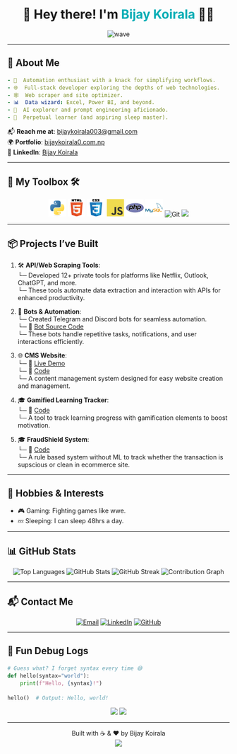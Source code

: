 <h1 align="center">
  🌳 Hey there! I'm <span style="color:#00ADB5;">Bijay Koirala</span> 🧑‍💻
</h1>

<p align="center">
  <img src="https://github.com/bijay085/bijay085/assets/107698781/e06089b9-5686-4b99-b825-432e89f1f98e" alt="wave" width="40"/>
</p>

---

## 🌱 About Me

```yaml
- 🤖  Automation enthusiast with a knack for simplifying workflows.
- 🌐  Full-stack developer exploring the depths of web technologies.
- 🕸️  Web scraper and site optimizer.
- 📊  Data wizard: Excel, Power BI, and beyond.
- 🧠  AI explorer and prompt engineering aficionado.
- 🛌  Perpetual learner (and aspiring sleep master).
```

📬 **Reach me at**: [bijaykoirala003@gmail.com](mailto:bijaykoirala003@gmail.com)   
🌍 **Portfolio**: [bijaykoirala0.com.np](https://bijaykoirala0.com.np)   
💼 **LinkedIn**: [Bijay Koirala](https://www.linkedin.com/in/bijay-koirala/)   

---

## 🌳 My Toolbox 🛠️ 

<p align="center">
  <img src="https://raw.githubusercontent.com/devicons/devicon/master/icons/python/python-original.svg" width="40" title="Python"/>
  <img src="https://raw.githubusercontent.com/devicons/devicon/master/icons/html5/html5-original-wordmark.svg" width="40" title="HTML5"/>
  <img src="https://raw.githubusercontent.com/devicons/devicon/master/icons/css3/css3-original-wordmark.svg" width="40" title="CSS3"/>
  <img src="https://raw.githubusercontent.com/devicons/devicon/master/icons/javascript/javascript-original.svg" width="40" title="JavaScript"/>
  <img src="https://raw.githubusercontent.com/devicons/devicon/master/icons/php/php-original.svg" width="40" title="PHP"/>
  <img src="https://raw.githubusercontent.com/devicons/devicon/master/icons/mysql/mysql-original-wordmark.svg" width="40" title="MySQL"/>
  <img src="https://www.vectorlogo.zone/logos/git-scm/git-scm-icon.svg" width="40" title="Git"/>
  <img src="https://img.shields.io/badge/GPT%20Prompt%20Engineer-4285F4?style=for-the-badge&logo=openai&logoColor=white" height="28"/>  
</p>  

---

## 📦 Projects I’ve Built  

1. 🛠️ **API/Web Scraping Tools**:  
   └─ Developed 12+ private tools for platforms like Netflix, Outlook, ChatGPT, and more.   
        └─ These tools automate data extraction and interaction with APIs for enhanced productivity.

2. 🤖 **Bots & Automation**:  
   └─ Created Telegram and Discord bots for seamless automation.  
       └─ 🔗 [Bot Source Code](https://github.com/bijay085/Projects/tree/master/Bots)   
        └─ These bots handle repetitive tasks, notifications, and user interactions efficiently.

3. 🌐 **CMS Website**:  
   └─ 🔗 [Live Demo](https://flamemodparadise.github.io/My-Site/)   
       └─ 💾 [Code](https://github.com/bijay085/Projects/tree/master/CMS%20Site)   
        └─ A content management system designed for easy website creation and management.

4. 🎓 **Gamified Learning Tracker**:  
   └─ 💾 [Code](https://github.com/bijay085/Projects/tree/master/Gamified%20Learning%20Progress%20Tracker)   
        └─ A tool to track learning progress with gamification elements to boost motivation.
   
5. 🎓 **FraudShield System**:  
   └─ 💾 [Code](https://github.com/bijay085/College-Project)   
        └─ A rule based system without ML to track whether the transaction is supscious or clean in ecommerce site.

---

## 🎨 Hobbies & Interests

- 🎮 Gaming: Fighting games like wwe.   
- 💤 Sleeping: I can sleep 48hrs a day.   

---

## 📊 GitHub Stats

<div align="center">

<img src="https://github-readme-stats.vercel.app/api/top-langs?username=bijay085&show_icons=true&locale=en&layout=compact&theme=radical" width="370" alt="Top Languages" />  

<img src="https://github-readme-stats.vercel.app/api?username=bijay085&show_icons=true&locale=en&theme=radical" width="390" alt="GitHub Stats" />  

<img src="https://github-readme-streak-stats.herokuapp.com/?user=bijay085&theme=radical" width="400" alt="GitHub Streak" />  

<img src="https://github-readme-activity-graph.vercel.app/graph?username=bijay085&theme=rogue" alt="Contribution Graph" />  

</div>

---

## 📬 Contact Me

<p align="center">
  <a href="mailto:bijaykoirala003@gmail.com"><img src="https://img.shields.io/badge/Email-D14836?style=for-the-badge&logo=gmail&logoColor=white" alt="Email"></a>
  <a href="https://www.linkedin.com/in/bijay-koirala/"><img src="https://img.shields.io/badge/LinkedIn-0077B5?style=for-the-badge&logo=linkedin&logoColor=white" alt="LinkedIn"></a>
  <a href="https://github.com/bijay085"><img src="https://img.shields.io/badge/GitHub-100000?style=for-the-badge&logo=github&logoColor=white" alt="GitHub"></a>
</p>

---

## 🤯 Fun Debug Logs

```python
# Guess what? I forget syntax every time 😅
def hello(syntax="world"):
    print(f"Hello, {syntax}!")

hello()  # Output: Hello, world!
```

<p align="center">
  <img src="https://media.giphy.com/media/TLjn42M7DPVQGdxfIr/giphy.gif" width="50"/> 
  <img src="https://media.giphy.com/media/10DhYj0GGhL9tm/giphy.gif" width="50"/>
</p>

---

<p align="center">
  Built with ☕ & ❤️ by Bijay Koirala  
  <br/>
  <img src="https://github.com/bijay085/bijay085/assets/107698781/550c345f-7905-4bd6-a3d0-ab5f9588cd7a" width="35"/>
</p>
